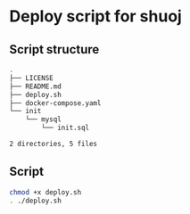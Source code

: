 # Deploy script for shuoj

## Script structure

```bash
.
├── LICENSE
├── README.md
├── deploy.sh
├── docker-compose.yaml
└── init
    └── mysql
        └── init.sql

2 directories, 5 files
```

## Script

```bash
chmod +x deploy.sh
. ./deploy.sh
```
